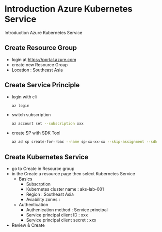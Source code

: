 # Introduction Azure Kubernetes Service
Introduction Azure Kubernetes Service


## Create Resource Group

- login at https://portal.azure.com
- create new Resource Group
- Location : Southeast Asia

## Create Service Principle

- login with cli

  ```bash
  az login
  ```

- switch subscription
  
  ```bash
  az account set --subscription xxx
  ```
  
- create SP with SDK Tool
  
  ```bash
  az ad sp create-for-rbac --name sp-xx-xx-xx --skip-assignment --sdk-auth
  ```

## Create Kubernetes Service

- go to Create in Resource group
- in the Create a resource page then select Kubernetes Service
  - Basics
    - Subscrption
    - Kubernetes cluster name : aks-lab-001
    - Region : Southeast Asia
    - Aviability zones :
  - Authentication
    - Authenication method : Service principal
    - Service principal client ID : xxx
    - Service principal client secret : xxx
- Review & Create

